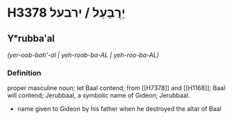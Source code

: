# H3378 יְרֻבַּעַל / ירבעל

## Yᵉrubbaʻal

_(yer-oob-bah'-al | yeh-roob-ba-AL | yeh-roo-ba-AL)_

### Definition

proper masculine noun; let Baal contend; from [[H7378]] and [[H1168]]; Baal will contend; Jerubbaal, a symbolic name of Gideon; Jerubbaal.

- name given to Gideon by his father when he destroyed the altar of Baal
